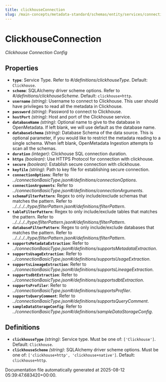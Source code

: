 ```yaml
---
title: clickhouseConnection
slug: /main-concepts/metadata-standard/schemas/entity/services/connections/database/clickhouseconnection
---
```


# ClickhouseConnection

*Clickhouse Connection Config*

## Properties

- **`type`**: Service Type. Refer to *#/definitions/clickhouseType*. Default: `Clickhouse`.
- **`scheme`**: SQLAlchemy driver scheme options. Refer to *#/definitions/clickhouseScheme*. Default: `clickhouse+http`.
- **`username`** *(string)*: Username to connect to Clickhouse. This user should have privileges to read all the metadata in Clickhouse.
- **`password`** *(string)*: Password to connect to Clickhouse.
- **`hostPort`** *(string)*: Host and port of the Clickhouse service.
- **`databaseName`** *(string)*: Optional name to give to the database in OpenMetadata. If left blank, we will use default as the database name.
- **`databaseSchema`** *(string)*: Database Schema of the data source. This is optional parameter, if you would like to restrict the metadata reading to a single schema. When left blank, OpenMetadata Ingestion attempts to scan all the schemas.
- **`duration`** *(integer)*: Clickhouse SQL connection duration.
- **`https`** *(boolean)*: Use HTTPS Protocol for connection with clickhouse.
- **`secure`** *(boolean)*: Establish secure connection with clickhouse.
- **`keyfile`** *(string)*: Path to key file for establishing secure connection.
- **`connectionOptions`**: Refer to *../connectionBasicType.json#/definitions/connectionOptions*.
- **`connectionArguments`**: Refer to *../connectionBasicType.json#/definitions/connectionArguments*.
- **`schemaFilterPattern`**: Regex to only include/exclude schemas that matches the pattern. Refer to *../../../../type/filterPattern.json#/definitions/filterPattern*.
- **`tableFilterPattern`**: Regex to only include/exclude tables that matches the pattern. Refer to *../../../../type/filterPattern.json#/definitions/filterPattern*.
- **`databaseFilterPattern`**: Regex to only include/exclude databases that matches the pattern. Refer to *../../../../type/filterPattern.json#/definitions/filterPattern*.
- **`supportsMetadataExtraction`**: Refer to *../connectionBasicType.json#/definitions/supportsMetadataExtraction*.
- **`supportsUsageExtraction`**: Refer to *../connectionBasicType.json#/definitions/supportsUsageExtraction*.
- **`supportsLineageExtraction`**: Refer to *../connectionBasicType.json#/definitions/supportsLineageExtraction*.
- **`supportsdbtExtraction`**: Refer to *../connectionBasicType.json#/definitions/supportsdbtExtraction*.
- **`supportsProfiler`**: Refer to *../connectionBasicType.json#/definitions/supportsProfiler*.
- **`supportsQueryComment`**: Refer to *../connectionBasicType.json#/definitions/supportsQueryComment*.
- **`sampleDataStorageConfig`**: Refer to *../connectionBasicType.json#/definitions/sampleDataStorageConfig*.
## Definitions

- **`clickhouseType`** *(string)*: Service type. Must be one of: `['Clickhouse']`. Default: `Clickhouse`.
- **`clickhouseScheme`** *(string)*: SQLAlchemy driver scheme options. Must be one of: `['clickhouse+http', 'clickhouse+native']`. Default: `clickhouse+http`.


Documentation file automatically generated at 2025-08-12 05:39:47.683420+00:00.
